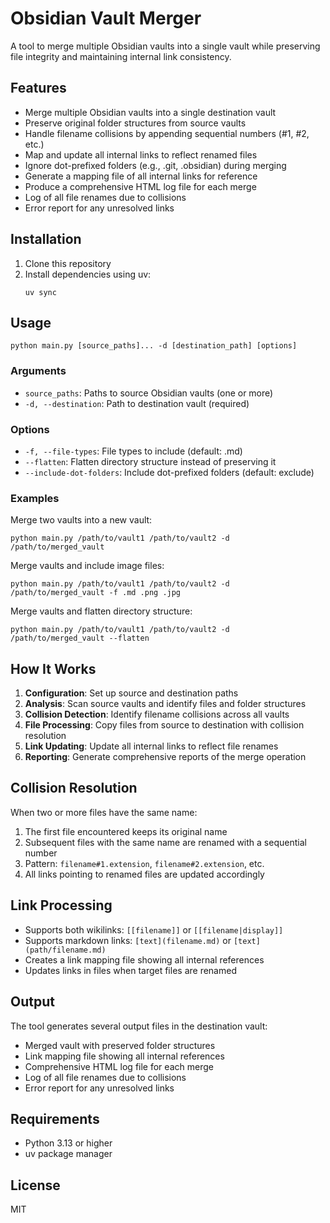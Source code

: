 # Obsidian Vault Merger

A tool to merge multiple Obsidian vaults into a single vault while preserving file integrity and maintaining internal link consistency.

## Features

- Merge multiple Obsidian vaults into a single destination vault
- Preserve original folder structures from source vaults
- Handle filename collisions by appending sequential numbers (#1, #2, etc.)
- Map and update all internal links to reflect renamed files
- Ignore dot-prefixed folders (e.g., .git, .obsidian) during merging
- Generate a mapping file of all internal links for reference
- Produce a comprehensive HTML log file for each merge
- Log of all file renames due to collisions
- Error report for any unresolved links

## Installation

1. Clone this repository
2. Install dependencies using uv:
   ```
   uv sync
   ```

## Usage

```
python main.py [source_paths]... -d [destination_path] [options]
```

### Arguments

- `source_paths`: Paths to source Obsidian vaults (one or more)
- `-d, --destination`: Path to destination vault (required)

### Options

- `-f, --file-types`: File types to include (default: .md)
- `--flatten`: Flatten directory structure instead of preserving it
- `--include-dot-folders`: Include dot-prefixed folders (default: exclude)

### Examples

Merge two vaults into a new vault:
```
python main.py /path/to/vault1 /path/to/vault2 -d /path/to/merged_vault
```

Merge vaults and include image files:
```
python main.py /path/to/vault1 /path/to/vault2 -d /path/to/merged_vault -f .md .png .jpg
```

Merge vaults and flatten directory structure:
```
python main.py /path/to/vault1 /path/to/vault2 -d /path/to/merged_vault --flatten
```

## How It Works

1. **Configuration**: Set up source and destination paths
2. **Analysis**: Scan source vaults and identify files and folder structures
3. **Collision Detection**: Identify filename collisions across all vaults
4. **File Processing**: Copy files from source to destination with collision resolution
5. **Link Updating**: Update all internal links to reflect file renames
6. **Reporting**: Generate comprehensive reports of the merge operation

## Collision Resolution

When two or more files have the same name:
1. The first file encountered keeps its original name
2. Subsequent files with the same name are renamed with a sequential number
3. Pattern: `filename#1.extension`, `filename#2.extension`, etc.
4. All links pointing to renamed files are updated accordingly

## Link Processing

- Supports both wikilinks: `[[filename]]` or `[[filename|display]]`
- Supports markdown links: `[text](filename.md)` or `[text](path/filename.md)`
- Creates a link mapping file showing all internal references
- Updates links in files when target files are renamed

## Output

The tool generates several output files in the destination vault:

- Merged vault with preserved folder structures
- Link mapping file showing all internal references
- Comprehensive HTML log file for each merge
- Log of all file renames due to collisions
- Error report for any unresolved links

## Requirements

- Python 3.13 or higher
- uv package manager

## License

MIT